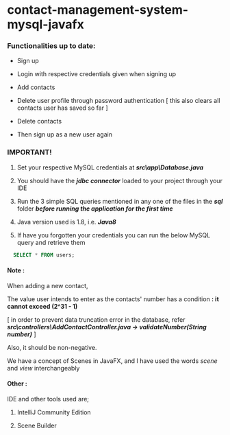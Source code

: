 # contact-management-system-mysql-javafx

### Functionalities up to date:

- Sign up

- Login with respective credentials given when signing up

- Add contacts

- Delete user profile through password authentication [ this also clears all contacts user has saved so far ]

- Delete contacts

- Then sign up as a new user again



### IMPORTANT!

1. Set your respective MySQL credentials at ***src\app\Database.java***

2. You should have the ***jdbc connector*** loaded to your project through your IDE

3. Run the 3 simple SQL queries mentioned in any one of the files in the ***sql*** folder ***before running the application for the first time*** 

4. Java version used is 1.8, i.e. ***Java8***

5. If have you forgotten your credentials you can run the below MySQL query and retrieve them

``` sql
  SELECT * FROM users;
```

#### Note :

When adding a new contact,

The value user intends to enter as the contacts' number has a condition  **: it cannot exceed (2^31 - 1)** 

[ in order to prevent data truncation error in the database, refer ___src\controllers\AddContactController.java -> validateNumber(String number)___ ] 

Also, it should be non-negative.

We have a concept of Scenes in JavaFX, and I have used the words *scene* and *view* interchangeably

#### Other :

IDE and other tools used are;

1. IntelliJ Community Edition

2. Scene Builder